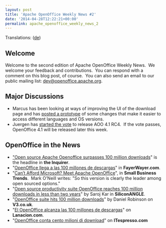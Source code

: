 ```yaml
---
layout: post
title: 'Apache OpenOffice Weekly News #2'
date: '2014-04-28T12:22:21+00:00'
permalink: apache_openoffice_weekly_news_2
---
```

<p>Translations: (<a href="https://cwiki.apache.org/confluence/pages/viewpage.action?pageId=40509513">de</a>) <br /></p> 
  <h2>Welcome <br /></h2> 
  <p>Welcome to the second edition of Apache OpenOffice Weekly News.&nbsp; We welcome your feedback and contributions.&nbsp; You can respond with a
 comment on this blog post, of course.&nbsp; You can also send an email to 
our public mailing list: <a href="mailto:dev@openoffice.apache.org">dev@openoffice.apache.org</a>.&nbsp; <br /></p> 
  <h2>Major Discussions</h2> 
  <ul> 
    <li>Marcus has been looking at ways of improving the UI of the download page and has <a href="http://markmail.org/message/a5qmabioq4txrw7t">posted a prototype</a>﻿ of some changes that make it easier to access different languages and OS versions.</li> 
    <li>Juergen has <a href="http://markmail.org/message/tetdg7jnpkdzmm5b">started the vote</a>﻿ to release AOO 4.1 RC4.&nbsp; If the vote passes, OpenOffice 4.1 will be released later this week.</li> 
  </ul> 
  <h2> OpenOffice in the News</h2> 
  <ul> 
    <li><a href="http://www.theinquirer.net/inquirer/news/2340853/open-source-apache-openoffice-surpasses-100-million-downloads">&quot;Open source Apache Openoffice surpasses 100 million downloads</a>&quot; is the headline in <b>the Inquirer</b>.</li> 
    <li>&quot;<a href="http://www.fayerwayer.com/2014/04/fundacion-apache-anuncia-que-alcanzaron-los-100-millones-de-descargas-de-openoffice/">OpenOffice llega a las 100 millones de descargas</a>&quot; in <b>FayerWayer.com</b>.</li> 
    <li>&quot;<a href="http://smallbiztrends.com/2014/04/apache-openoffice-microsoft-alternative.html">Can’t Afford Microsoft? Meet Apache OpenOffice</a>&quot;, in <b>Small Business Trends</b>.&nbsp; Mark O'Neill writes: &quot;So this version is clearly the leader among open sourced options.&quot;</li> 
    <li>&quot;<a href="http://siliconangle.com/blog/2014/04/22/open-source-productivity-suite-openoffice-reaches-100-million-downloads-in-less-than-two-years/">Open source productivity suite OpenOffice reaches 100 million downloads in less than two years</a>&quot; by Saroj Kar in <b>SiliconANGLE</b>.</li> 
    <li>&quot;<a href="http://www.v3.co.uk/v3-uk/news/2340877/openoffice-suite-hits-100-million-downloads">OpenOffice suite hits 100 million downloads</a>&quot; by Daniel Robinson on<b> V3.co.uk</b>.</li> 
    <li>&quot;<a href="http://www.lanacion.com.ar/1684178-el-openoffice-alcanza-las-100-millones-de-descargas">El OpenOffice alcanza las 100 millones de descargas</a>&quot; on <b>Lanacion.com</b>.</li> 
    <li>&quot;<a href="http://www.itespresso.it/openoffice-conta-cento-milioni-download-95459.html">OpenOffice conta cento milioni di download</a>&quot; on <b>ITespresso.com</b></li> 
  </ul>
